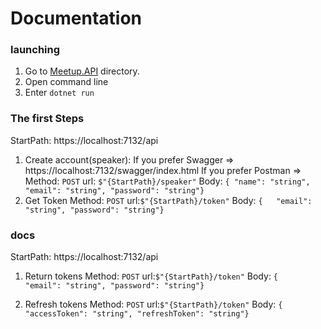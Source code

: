 # Documentation

### launching
1. Go to [Meetup.API](Meetup/Meetup.API) directory.
2. Open command line
3. Enter `dotnet run`

### The first Steps
StartPath: https://localhost:7132/api

1) Create account(speaker):
If you prefer Swagger => https://localhost:7132/swagger/index.html
If you prefer Postman =>
Method: `POST`
url: `$"{StartPath}/speaker"`
Body: `{
  "name": "string",
  "email": "string",
  "password": "string"}`
2) Get Token
Method: `POST`
url:`$"{StartPath}/token"`
Body: `{  
  "email": "string",
  "password": "string"}`

### docs
StartPath: https://localhost:7132/api

1) Return tokens
Method: `POST`
url:`$"{StartPath}/token"`
Body: `{  
  "email": "string",
  "password": "string"}`

2) Refresh tokens
Method: `POST`
url:`$"{StartPath}/token"`
Body: `{  
  "accessToken": "string",
  "refreshToken": "string"}`